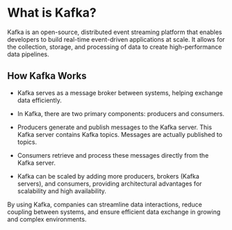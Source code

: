 # What is Kafka?

Kafka is an open-source, distributed event streaming platform that enables developers to build real-time event-driven applications at scale. It allows for the collection, storage, and processing of data to create high-performance data pipelines.

## How Kafka Works

- Kafka serves as a message broker between systems, helping exchange data efficiently.

- In Kafka, there are two primary components: producers and consumers.

- Producers generate and publish messages to the Kafka server. This Kafka server contains Kafka topics. Messages are actually published to topics.

- Consumers retrieve and process these messages directly from the Kafka server.

- Kafka can be scaled by adding more producers, brokers (Kafka servers), and consumers, providing architectural advantages for scalability and high availability.

By using Kafka, companies can streamline data interactions, reduce coupling between systems, and ensure efficient data exchange in growing and complex environments.
